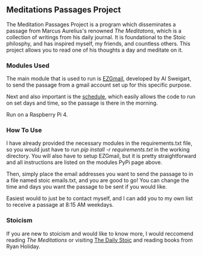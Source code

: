 ## Meditations Passages Project
The Meditation Passages Project is a program which disseminates a passage from Marcus Aurelius's renowned _The Meditatons_, which is a collection of writings from his daily journal. It is foundational to the Stoic philosphy, and has inspired myself, my friends, and countless others. This project allows you to read one of his thoughts a day and meditate on it.

### Modules Used
The main module that is used to run is [EZGmail](https://pypi.org/project/EZGmail/), developed by Al Sweigart, to send the passage from a gmail account set up for this specific purpose.

Next and also important is the [schedule](https://pypi.org/project/schedule/), which easily allows the code to run on set days and time, so the passage is there in the morning.

Run on a Raspberry Pi 4.

### How To Use
I have already provided the necessary modules in the requirements.txt file, so you would just have to run _pip install -r requirements.txt_ in the working directory. You will also have to setup EZGmail, but it is pretty straightforward and all instructions are listed on the modules PyPi page above.

Then, simply place the email addresses you want to send the passage to in a file named stoic emails.txt, and you are good to go! You can change the time and days you want the passage to be sent if you would like.

Easiest would to just be to contact myself, and I can add you to my own list to receive a passage at 8:15 AM weekdays.

### Stoicism
If you are new to stoicism and would like to know more, I would reccomend reading _The Meditations_ or visiting [The Daily Stoic](https://dailystoic.com/) and reading books from Ryan Holiday.
